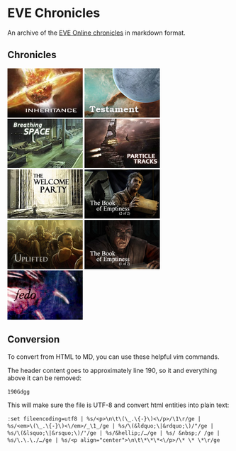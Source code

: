 # EVE Chronicles

An archive of the [EVE Online chronicles][1] in markdown format.

[1]: http://community.eveonline.com/backstory/chronicles

## Chronicles

[![Inheritance](thumbnails/Inheritance_card.jpg)](217.inheritance.md)
[![Testament](thumbnails/Testament_thumb.jpg)](216.testament.md)
[![Breathing Space](thumbnails/BreathingSpace_thumb.jpg)](215.breathing-space.md)
[![Particle Tracks](thumbnails/ParticleTracks_thumb.jpg)](214.particle-tracks.md)
[![Welcome Party](thumbnails/WelcomeParty_thumb.jpg)](213.welcome-party.md)
[![The Book Of Emptiness 2 of 2](thumbnails/TheBookOfEmptiness2of2_thumb.jpg)](212.the-book-of-emptiness-part-two.md)
[![Uplifted](thumbnails/Uplifted_thumb.jpg)](211.uplifted.md)
[![The Book Of Emptiness 1 of 2](thumbnails/TheBookOfEmptiness1of2_thumb.jpg)](210.the-book-of-emptiness-part-one.md)
[![Fedo](thumbnails/Fedo.jpg)](001.fedo.md)

## Conversion

To convert from HTML to MD, you can use these helpful vim commands.

The header content goes to approximately line 190, so it and everything above it
can be removed:

```vim
190Gdgg
```

This will make sure the file is UTF-8 and convert html entities into plain text:

```vim
:set fileencoding=utf8 | %s/<p>\n\t\(\_.\{-}\)<\/p>/\1\r/ge |
%s/<em>\(\_.\{-}\)<\/em>/_\1_/ge | %s/\(&ldquo;\|&rdquo;\)/"/ge |
%s/\(&lsquo;\|&rsquo;\)/'/ge | %s/&hellip;/…/ge | %s/ &nbsp;/ /ge |
%s/\.\.\./…/ge | %s/<p align="center">\n\t\*\*\*<\/p>/\* \* \*\r/ge
```

